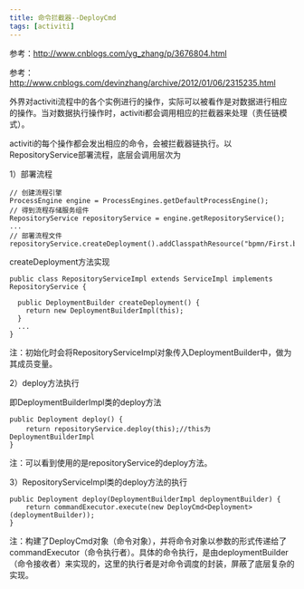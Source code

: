 ```yaml
---
title: 命令拦截器--DeployCmd
tags: [activiti]
---
```


参考：http://www.cnblogs.com/yg_zhang/p/3676804.html

参考：http://www.cnblogs.com/devinzhang/archive/2012/01/06/2315235.html

外界对activiti流程中的各个实例进行的操作，实际可以被看作是对数据进行相应的操作。当对数据执行操作时，activiti都会调用相应的拦截器来处理（责任链模式）。

activiti的每个操作都会发出相应的命令，会被拦截器链执行。以RepositoryService部署流程，底层会调用层次为

1）部署流程

```
// 创建流程引擎
ProcessEngine engine = ProcessEngines.getDefaultProcessEngine();
// 得到流程存储服务组件
RepositoryService repositoryService = engine.getRepositoryService();
...
// 部署流程文件
repositoryService.createDeployment().addClasspathResource("bpmn/First.bpmn").deploy();
```

createDeployment方法实现

```
public class RepositoryServiceImpl extends ServiceImpl implements RepositoryService {

  public DeploymentBuilder createDeployment() {
    return new DeploymentBuilderImpl(this);
  }
  ...
}
```

注：初始化时会将RepositoryServiceImpl对象传入DeploymentBuilder中，做为其成员变量。

2）deploy方法执行

即DeploymentBuilderImpl类的deploy方法

```
public Deployment deploy() {
    return repositoryService.deploy(this);//this为DeploymentBuilderImpl
}
```

注：可以看到使用的是repositoryService的deploy方法。

3）RepositoryServiceImpl类的deploy方法的执行

```
public Deployment deploy(DeploymentBuilderImpl deploymentBuilder) {
    return commandExecutor.execute(new DeployCmd<Deployment>(deploymentBuilder));
}
```

注：构建了DeployCmd对象（命令对象），并将命令对象以参数的形式传递给了commandExecutor（命令执行者）。具体的命令执行，是由deploymentBuilder（命令接收者）来实现的，这里的执行者是对命令调度的封装，屏蔽了底层复杂的实现。